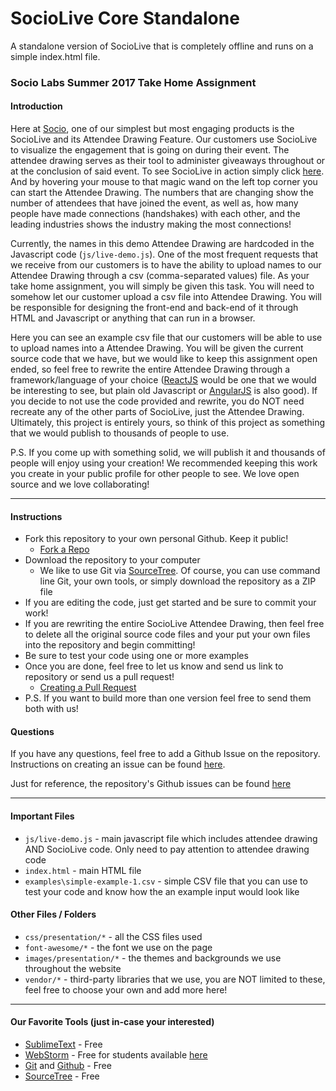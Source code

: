 # SocioLive Core Standalone
A standalone version of SocioLive that is completely offline and runs on a simple index.html file. 


### Socio Labs Summer 2017 Take Home Assignment

#### Introduction

Here at [Socio](https://socio.events), one of our simplest but most engaging products is the SocioLive and its Attendee Drawing Feature. Our customers use SocioLive to visualize the engagement that is going on during their event. The attendee drawing serves as their tool to administer giveaways throughout or at the conclusion of said event. To see SocioLive in action simply click [here](http://socio.live). And by hovering your mouse to that magic wand on the left top corner you can start the Attendee Drawing. The numbers that are changing show the number of attendees that have joined the event, as well as, how many people have made connections (handshakes) with each other, and the leading industries shows the industry making the most connections! 

Currently, the names in this demo Attendee Drawing are hardcoded in the Javascript code (`js/live-demo.js`). One of the most frequent requests that we receive from our customers is to have the ability to upload names to our Attendee Drawing through a csv (comma-separated values) file. As your take home assignment, you will simply be given this task. You will need to somehow let our customer upload a csv file into Attendee Drawing. You will be responsible for designing the front-end and back-end of it through HTML and Javascript or anything that can run in a browser.

Here you can see an example csv file that our customers will be able to use to upload names into a Attendee Drawing. You will be given the current source code that we have, but we would like to keep this assignment open ended, so feel free to rewrite the entire Attendee Drawing through a framework/language of your choice ([ReactJS](https://facebook.github.io/react/) would be one that we would be interesting to see, but plain old Javascript or [AngularJS](https://angularjs.org/) is also good). If you decide to not use the code provided and rewrite, you do NOT need recreate any of the other parts of SocioLive, just the Attendee Drawing. Ultimately, this project is entirely yours, so think of this project as something that we would publish to thousands of people to use. 

P.S. If you come up with something solid, we will publish it and thousands of people will enjoy using your creation! We recommended keeping this work you create in your public profile for other people to see. We love open source and we love collaborating!

---

#### Instructions
* Fork this repository to your own personal Github. Keep it public! 
    * [Fork a Repo](https://help.github.com/articles/fork-a-repo)
* Download the repository to your computer
    * We like to use Git via [SourceTree](https://www.sourcetreeapp.com/). Of course, you can use command line Git, your own tools, or simply download the repository as a ZIP file
* If you are editing the code, just get started and be sure to commit your work!
* If you are rewriting the entire SocioLive Attendee Drawing, then feel free to delete all the original source code files and your put your own files into the repository and begin committing!
* Be sure to test your code using one or more examples
* Once you are done, feel free to let us know and send us link to repository or send us a pull request! 
    * [Creating a Pull Request](https://help.github.com/articles/creating-a-pull-request/)
* P.S. If you want to build more than one version feel free to send them both with us!


#### Questions
If you have any questions, feel free to add a Github Issue on the repository. Instructions on creating an issue can be found [here](https://help.github.com/articles/creating-an-issue/).

Just for reference, the repository's Github issues can be found [here](https://github.com/jlwatkins/socio-live-standalone-core/issues)

---

#### Important Files
* `js/live-demo.js` - main javascript file which includes attendee drawing AND SocioLive code. Only need to pay attention to attendee drawing code
* `index.html` - main HTML file
* `examples\simple-example-1.csv` - simple CSV file that you can use to test your code and know how the an example input would look like

#### Other Files / Folders
* `css/presentation/*` - all the CSS files used
* `font-awesome/*` - the font we use on the page
* `images/presentation/*` - the themes and backgrounds we use throughout the website
* `vendor/*` - third-party libraries that we use, you are NOT limited to these, feel free to choose your own and add more here!

---

#### Our Favorite Tools (just in-case your interested)
* [SublimeText](https://www.sublimetext.com/) - Free
* [WebStorm](https://www.jetbrains.com/webstorm/) - Free for students available [here](https://www.jetbrains.com/student/) 
* [Git](https://git-scm.com/) and [Github](https://github.com/) - Free
* [SourceTree](https://www.sourcetreeapp.com/) - Free